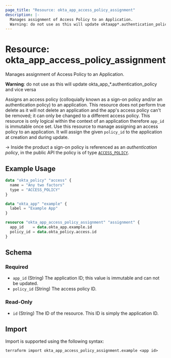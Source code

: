 ```yaml
---
page_title: "Resource: okta_app_access_policy_assignment"
description: |-
  Manages assignment of Access Policy to an Application.
  Warning: do not use as this will update oktaapp*.authentication_policy and vice versa
---
```


# Resource: okta_app_access_policy_assignment

Manages assignment of Access Policy to an Application. 
		
**Warning**: do not use as this will update okta_app_*.authentication_policy and vice versa

Assigns an access policy (colloquially known as a sign-on policy and/or an
authentication policy) to an application. This resource does not perform true
delete as it will not delete an application and the app's access policy can't be
removed; it can only be changed to a different access policy. This resource is
only logical within the context of an application therefore `app_id` is
immutable once set. Use this resource to manage assigning an access policy to an
application. It will assign the given `policy_id` to the application at creation
and during update.

-> Inside the product a sign-on policy is referenced as an _authentication
policy_, in the public API the policy is of type
[`ACCESS_POLICY`](https://developer.okta.com/docs/reference/api/policy/#policy-object).


## Example Usage

```terraform
data "okta_policy" "access" {
  name = "Any two factors"
  type = "ACCESS_POLICY"
}

data "okta_app" "example" {
  label = "Example App"
}

resource "okta_app_access_policy_assignment" "assignment" {
  app_id    = data.okta_app.example.id
  policy_id = data.okta_policy.access.id
}
```

<!-- schema generated by tfplugindocs -->
## Schema

### Required

- `app_id` (String) The application ID; this value is immutable and can not be updated.
- `policy_id` (String) The access policy ID.

### Read-Only

- `id` (String) The ID of the resource. This ID is simply the application ID.

## Import

Import is supported using the following syntax:

```shell
terraform import okta_app_access_policy_assignment.example <app id>
```